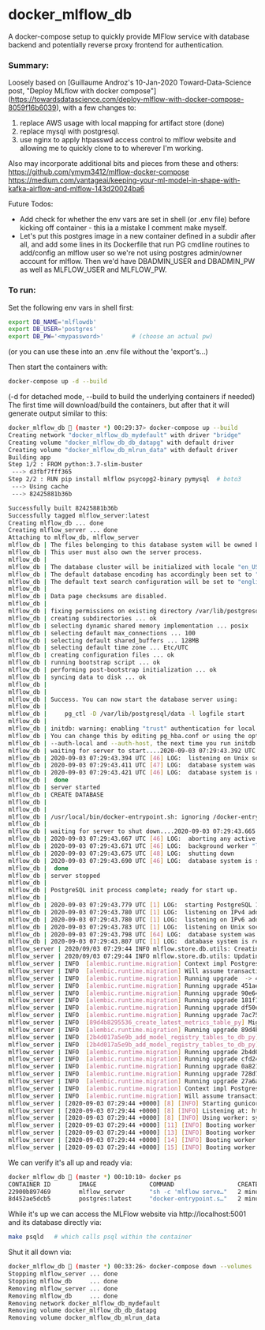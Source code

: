 # docker_mlflow_db
A docker-compose setup to quickly provide MlFlow service with database backend
and potentially reverse proxy frontend for authentication.

### Summary:
Loosely based on [Guillaume Androz's 10-Jan-2020 Toward-Data-Science post,
"Deploy MLflow with docker compose"]
(https://towardsdatascience.com/deploy-mlflow-with-docker-compose-8059f16b6039),
with a few changes to:
1. replace AWS usage with local mapping for artifact store (done)
2. replace mysql with postgresql.
3. use nginx to apply htpasswd access control to mlflow website
and allowing me to quickly clone to to wherever I'm working.

Also may incorporate additional bits and pieces from these and others:
https://github.com/ymym3412/mlflow-docker-compose
https://medium.com/vantageai/keeping-your-ml-model-in-shape-with-kafka-airflow-and-mlflow-143d20024ba6

Future Todos:
* Add check for whether the env vars are set in shell (or .env file)
before kicking off container - this ia a mistake I comment make myself.
* Let's put this postgres image in a new container defined in a subdir
after all, and add some lines in its Dockerfile that run PG cmdline
routines to add/config an mlflow user so we're not using postgres
admin/owner account for mlflow.  Then we'd have DBADMIN_USER and
DBADMIN_PW as well as MLFLOW_USER and MLFLOW_PW.

### To run:
Set the following env vars in shell first:
```bash
export DB_NAME='mlflowdb'
export DB_USER='postgres'
export DB_PW='<mypassword>'        # (choose an actual pw)
```
(or you can use these into an .env file without the 'export's...)

Then start the containers with:
```bash
docker-compose up -d --build 
```
(-d for detached mode, --build to build the underlying containers if needed)
The first time will download/build the containers, but after that it will
generate output similar to this:
```bash
docker_mlflow_db  (master *) 00:29:37> docker-compose up --build
Creating network "docker_mlflow_db_mydefault" with driver "bridge"
Creating volume "docker_mlflow_db_db_datapg" with default driver
Creating volume "docker_mlflow_db_mlrun_data" with default driver
Building app
Step 1/2 : FROM python:3.7-slim-buster
 ---> d3fbf7fff365
Step 2/2 : RUN pip install mlflow psycopg2-binary pymysql  # boto3
 ---> Using cache
 ---> 82425881b36b

Successfully built 82425881b36b
Successfully tagged mlflow_server:latest
Creating mlflow_db ... done
Creating mlflow_server ... done
Attaching to mlflow_db, mlflow_server
mlflow_db | The files belonging to this database system will be owned by user "postgres".
mlflow_db | This user must also own the server process.
mlflow_db | 
mlflow_db | The database cluster will be initialized with locale "en_US.utf8".
mlflow_db | The default database encoding has accordingly been set to "UTF8".
mlflow_db | The default text search configuration will be set to "english".
mlflow_db | 
mlflow_db | Data page checksums are disabled.
mlflow_db | 
mlflow_db | fixing permissions on existing directory /var/lib/postgresql/data ... ok
mlflow_db | creating subdirectories ... ok
mlflow_db | selecting dynamic shared memory implementation ... posix
mlflow_db | selecting default max_connections ... 100
mlflow_db | selecting default shared_buffers ... 128MB
mlflow_db | selecting default time zone ... Etc/UTC
mlflow_db | creating configuration files ... ok
mlflow_db | running bootstrap script ... ok
mlflow_db | performing post-bootstrap initialization ... ok
mlflow_db | syncing data to disk ... ok
mlflow_db | 
mlflow_db | 
mlflow_db | Success. You can now start the database server using:
mlflow_db | 
mlflow_db |     pg_ctl -D /var/lib/postgresql/data -l logfile start
mlflow_db | 
mlflow_db | initdb: warning: enabling "trust" authentication for local connections
mlflow_db | You can change this by editing pg_hba.conf or using the option -A, or
mlflow_db | --auth-local and --auth-host, the next time you run initdb.
mlflow_db | waiting for server to start....2020-09-03 07:29:43.392 UTC [46] LOG:  starting PostgreSQL 12.4 (Debian 12.4-1.pgdg100+1) on x86_64-pc-linux-gnu, compiled by gcc (Debian 8.3.0-6) 8.3.0, 64-bit
mlflow_db | 2020-09-03 07:29:43.394 UTC [46] LOG:  listening on Unix socket "/var/run/postgresql/.s.PGSQL.5432"
mlflow_db | 2020-09-03 07:29:43.411 UTC [47] LOG:  database system was shut down at 2020-09-03 07:29:43 UTC
mlflow_db | 2020-09-03 07:29:43.421 UTC [46] LOG:  database system is ready to accept connections
mlflow_db |  done
mlflow_db | server started
mlflow_db | CREATE DATABASE
mlflow_db | 
mlflow_db | 
mlflow_db | /usr/local/bin/docker-entrypoint.sh: ignoring /docker-entrypoint-initdb.d/*
mlflow_db | 
mlflow_db | waiting for server to shut down....2020-09-03 07:29:43.665 UTC [46] LOG:  received fast shutdown request
mlflow_db | 2020-09-03 07:29:43.667 UTC [46] LOG:  aborting any active transactions
mlflow_db | 2020-09-03 07:29:43.671 UTC [46] LOG:  background worker "logical replication launcher" (PID 53) exited with exit code 1
mlflow_db | 2020-09-03 07:29:43.675 UTC [48] LOG:  shutting down
mlflow_db | 2020-09-03 07:29:43.690 UTC [46] LOG:  database system is shut down
mlflow_db |  done
mlflow_db | server stopped
mlflow_db | 
mlflow_db | PostgreSQL init process complete; ready for start up.
mlflow_db | 
mlflow_db | 2020-09-03 07:29:43.779 UTC [1] LOG:  starting PostgreSQL 12.4 (Debian 12.4-1.pgdg100+1) on x86_64-pc-linux-gnu, compiled by gcc (Debian 8.3.0-6) 8.3.0, 64-bit
mlflow_db | 2020-09-03 07:29:43.780 UTC [1] LOG:  listening on IPv4 address "0.0.0.0", port 5432
mlflow_db | 2020-09-03 07:29:43.780 UTC [1] LOG:  listening on IPv6 address "::", port 5432
mlflow_db | 2020-09-03 07:29:43.783 UTC [1] LOG:  listening on Unix socket "/var/run/postgresql/.s.PGSQL.5432"
mlflow_db | 2020-09-03 07:29:43.798 UTC [64] LOG:  database system was shut down at 2020-09-03 07:29:43 UTC
mlflow_db | 2020-09-03 07:29:43.807 UTC [1] LOG:  database system is ready to accept connections
mlflow_server | 2020/09/03 07:29:44 INFO mlflow.store.db.utils: Creating initial MLflow database tables...
mlflow_server | 2020/09/03 07:29:44 INFO mlflow.store.db.utils: Updating database tables
mlflow_server | INFO  [alembic.runtime.migration] Context impl PostgresqlImpl.
mlflow_server | INFO  [alembic.runtime.migration] Will assume transactional DDL.
mlflow_server | INFO  [alembic.runtime.migration] Running upgrade  -> 451aebb31d03, add metric step
mlflow_server | INFO  [alembic.runtime.migration] Running upgrade 451aebb31d03 -> 90e64c465722, migrate user column to tags
mlflow_server | INFO  [alembic.runtime.migration] Running upgrade 90e64c465722 -> 181f10493468, allow nulls for metric values
mlflow_server | INFO  [alembic.runtime.migration] Running upgrade 181f10493468 -> df50e92ffc5e, Add Experiment Tags Table
mlflow_server | INFO  [alembic.runtime.migration] Running upgrade df50e92ffc5e -> 7ac759974ad8, Update run tags with larger limit
mlflow_server | INFO  [alembic.runtime.migration] Running upgrade 7ac759974ad8 -> 89d4b8295536, create latest metrics table
mlflow_server | INFO  [89d4b8295536_create_latest_metrics_table_py] Migration complete!
mlflow_server | INFO  [alembic.runtime.migration] Running upgrade 89d4b8295536 -> 2b4d017a5e9b, add model registry tables to db
mlflow_server | INFO  [2b4d017a5e9b_add_model_registry_tables_to_db_py] Adding registered_models and model_versions tables to database.
mlflow_server | INFO  [2b4d017a5e9b_add_model_registry_tables_to_db_py] Migration complete!
mlflow_server | INFO  [alembic.runtime.migration] Running upgrade 2b4d017a5e9b -> cfd24bdc0731, Update run status constraint with killed
mlflow_server | INFO  [alembic.runtime.migration] Running upgrade cfd24bdc0731 -> 0a8213491aaa, drop_duplicate_killed_constraint
mlflow_server | INFO  [alembic.runtime.migration] Running upgrade 0a8213491aaa -> 728d730b5ebd, add registered model tags table
mlflow_server | INFO  [alembic.runtime.migration] Running upgrade 728d730b5ebd -> 27a6a02d2cf1, add model version tags table
mlflow_server | INFO  [alembic.runtime.migration] Running upgrade 27a6a02d2cf1 -> 84291f40a231, add run_link to model_version
mlflow_server | INFO  [alembic.runtime.migration] Context impl PostgresqlImpl.
mlflow_server | INFO  [alembic.runtime.migration] Will assume transactional DDL.
mlflow_server | [2020-09-03 07:29:44 +0000] [8] [INFO] Starting gunicorn 20.0.4
mlflow_server | [2020-09-03 07:29:44 +0000] [8] [INFO] Listening at: http://0.0.0.0:5001 (8)
mlflow_server | [2020-09-03 07:29:44 +0000] [8] [INFO] Using worker: sync
mlflow_server | [2020-09-03 07:29:44 +0000] [11] [INFO] Booting worker with pid: 11
mlflow_server | [2020-09-03 07:29:44 +0000] [13] [INFO] Booting worker with pid: 13
mlflow_server | [2020-09-03 07:29:44 +0000] [14] [INFO] Booting worker with pid: 14
mlflow_server | [2020-09-03 07:29:44 +0000] [15] [INFO] Booting worker with pid: 15
```

We can verify it's all up and ready via:
```bash
docker_mlflow_db  (master *) 00:10:10> docker ps
CONTAINER ID        IMAGE               COMMAND                  CREATED             STATUS              PORTS                    NAMES
22900b897469        mlflow_server       "sh -c 'mlflow serve…"   2 minutes ago       Up 2 minutes        0.0.0.0:5001->5001/tcp   mlflow_server
8d452ae5dcb5        postgres:latest     "docker-entrypoint.s…"   2 minutes ago       Up 2 minutes        0.0.0.0:5432->5432/tcp   mlflow_db
```

While it's up we can access the MLFlow website via http://localhost:5001 and its database directly via:
```bash
make psqld   # which calls psql within the container
```

Shut it all down via:
```bash
docker_mlflow_db  (master *) 00:33:26> docker-compose down --volumes
Stopping mlflow_server ... done
Stopping mlflow_db     ... done
Removing mlflow_server ... done
Removing mlflow_db     ... done
Removing network docker_mlflow_db_mydefault
Removing volume docker_mlflow_db_db_datapg
Removing volume docker_mlflow_db_mlrun_data
```

